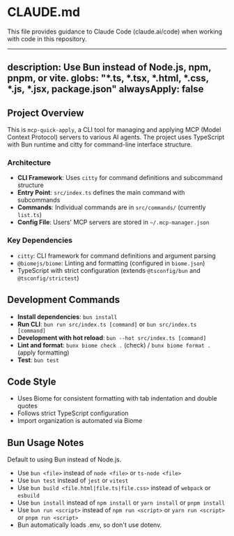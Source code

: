 # CLAUDE.md

This file provides guidance to Claude Code (claude.ai/code) when working with code in this repository.

---
description: Use Bun instead of Node.js, npm, pnpm, or vite.
globs: "*.ts, *.tsx, *.html, *.css, *.js, *.jsx, package.json"
alwaysApply: false
---

## Project Overview

This is `mcp-quick-apply`, a CLI tool for managing and applying MCP (Model Context Protocol) servers to various AI agents. The project uses TypeScript with Bun runtime and citty for command-line interface structure.

### Architecture

- **CLI Framework**: Uses `citty` for command definitions and subcommand structure
- **Entry Point**: `src/index.ts` defines the main command with subcommands
- **Commands**: Individual commands are in `src/commands/` (currently `list.ts`)
- **Config File**: Users' MCP servers are stored in `~/.mcp-manager.json`

### Key Dependencies

- `citty`: CLI framework for command definitions and argument parsing
- `@biomejs/biome`: Linting and formatting (configured in `biome.json`)
- TypeScript with strict configuration (extends `@tsconfig/bun` and `@tsconfig/strictest`)

## Development Commands

- **Install dependencies**: `bun install`
- **Run CLI**: `bun run src/index.ts [command]` or `bun src/index.ts [command]`
- **Development with hot reload**: `bun --hot src/index.ts [command]`
- **Lint and format**: `bunx biome check .` (check) / `bunx biome format .` (apply formatting)
- **Test**: `bun test`

## Code Style

- Uses Biome for consistent formatting with tab indentation and double quotes
- Follows strict TypeScript configuration
- Import organization is automated via Biome

## Bun Usage Notes

Default to using Bun instead of Node.js.

- Use `bun <file>` instead of `node <file>` or `ts-node <file>`
- Use `bun test` instead of `jest` or `vitest`
- Use `bun build <file.html|file.ts|file.css>` instead of `webpack` or `esbuild`
- Use `bun install` instead of `npm install` or `yarn install` or `pnpm install`
- Use `bun run <script>` instead of `npm run <script>` or `yarn run <script>` or `pnpm run <script>`
- Bun automatically loads .env, so don't use dotenv.

